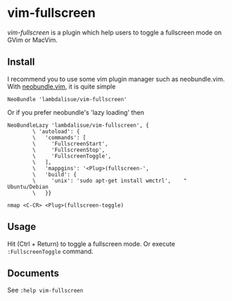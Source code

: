 vim-fullscreen
==================
*vim-fullscreen* is a plugin which help users to toggle a fullscreen mode on
GVim or MacVim.

Install
----------
I recommend you to use some vim plugin manager such as neobundle.vim.
With [neobundle.vim](https://github.com/Shougo/neobundle.vim), it is quite
simple

```vim
NeoBundle 'lambdalisue/vim-fullscreen'
```

Or if you prefer neobundle's 'lazy loading' then

```vim
NeoBundleLazy 'lambdalisue/vim-fullscreen', {
        \ 'autoload': {
        \   'commands': [
        \     'FullscreenStart',
        \     'FullscreenStop',
        \     'FullscreenToggle',
        \   ],
        \   'mappgins': '<Plug>(fullscreen-',
        \   'build': {
        \     'unix': 'sudo apt-get install wmctrl',    " Ubuntu/Debian
        \   }}

nmap <C-CR> <Plug>(fullscreen-toggle)
```

Usage
----------
Hit <C-CR> (Ctrl + Return) to toggle a fullscreen mode.
Or execute `:FullscreenToggle` command.

Documents
----------
See `:help vim-fullscreen`
